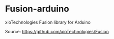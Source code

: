 # Fusion-arduino
xioTechnologies Fusion library for Arduino

Source: https://github.com/xioTechnologies/Fusion
